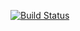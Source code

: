 [![Build Status](https://travis-ci.org/JeffreyZLee/CSE110.svg?branch=master)](https://travis-ci.org/JeffreyZLee/CSE110)
